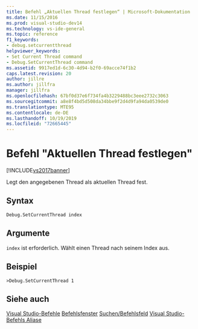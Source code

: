```yaml
---
title: Befehl „Aktuellen Thread festlegen“ | Microsoft-Dokumentation
ms.date: 11/15/2016
ms.prod: visual-studio-dev14
ms.technology: vs-ide-general
ms.topic: reference
f1_keywords:
- debug.setcurrentthread
helpviewer_keywords:
- Set Current Thread command
- Debug.SetCurrentThread command
ms.assetid: 9917ed1d-6c30-4d94-b2f0-69acce74f1b2
caps.latest.revision: 20
author: jillre
ms.author: jillfra
manager: jillfra
ms.openlocfilehash: 67bf0d37e6f734fa4b3229488bc3eee2732c3063
ms.sourcegitcommit: a8e8f4bd5d508da34bbe9f2d4d9fa94da0539de0
ms.translationtype: MTE95
ms.contentlocale: de-DE
ms.lasthandoff: 10/19/2019
ms.locfileid: "72665445"
---
```

# <a name="set-current-thread-command"></a>Befehl "Aktuellen Thread festlegen"
[!INCLUDE[vs2017banner](../../includes/vs2017banner.md)]

Legt den angegebenen Thread als aktuellen Thread fest.

## <a name="syntax"></a>Syntax

```
Debug.SetCurrentThread index
```

## <a name="arguments"></a>Argumente
 `index` ist erforderlich. Wählt einen Thread nach seinem Index aus.

## <a name="example"></a>Beispiel

```
>Debug.SetCurrentThread 1
```

## <a name="see-also"></a>Siehe auch
 [Visual Studio-Befehle](../../ide/reference/visual-studio-commands.md) [Befehlsfenster](../../ide/reference/command-window.md) [Suchen/Befehlsfeld](../../ide/find-command-box.md) [Visual Studio-Befehls Aliase](../../ide/reference/visual-studio-command-aliases.md)
